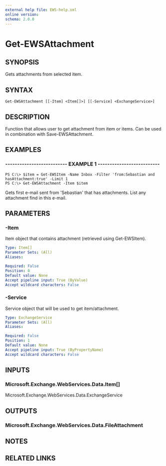 ```yaml
---
external help file: EWS-help.xml
online version: 
schema: 2.0.0
---
```


# Get-EWSAttachment

## SYNOPSIS
Gets attachments from selected item.

## SYNTAX

```
Get-EWSAttachment [[-Item] <Item[]>] [[-Service] <ExchangeService>]
```

## DESCRIPTION
Function that allows user to get attachment from item or items.
Can be used in combination with Save-EWSAttachment.

## EXAMPLES

### -------------------------- EXAMPLE 1 --------------------------
```
PS C:\> $item = Get-EWSItem -Name Inbox -Filter 'from:Sebastian and hasAttachment:true' -Limit 1
PS C:\> Get-EWSAttachment -Item $item
```

Gets first e-mail sent from 'Sebastian' that has attachments.
List any attachment find in this e-mail.

## PARAMETERS

### -Item
Item object that contains attachment (retrieved using Get-EWSItem).

```yaml
Type: Item[]
Parameter Sets: (All)
Aliases: 

Required: False
Position: 0
Default value: None
Accept pipeline input: True (ByValue)
Accept wildcard characters: False
```

### -Service
Service object that will be used to get item/attachment.

```yaml
Type: ExchangeService
Parameter Sets: (All)
Aliases: 

Required: False
Position: 1
Default value: None
Accept pipeline input: True (ByPropertyName)
Accept wildcard characters: False
```

## INPUTS

### Microsoft.Exchange.WebServices.Data.Item[]
Microsoft.Exchange.WebServices.Data.ExchangeService


## OUTPUTS

### Microsoft.Exchange.WebServices.Data.FileAttachment


## NOTES

## RELATED LINKS

